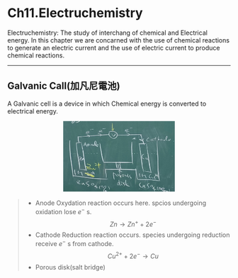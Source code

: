 # Ch11.Electruchemistry

Electruchemistry: The study of interchang of chemical and Electrical energy.
In this chapter we are concarned with the use of chemical reactions to generate an electric current and the use of electric current to produce chemical reactions.

---

## Galvanic Call(加凡尼電池)

A Galvanic cell is a device in which Chemical energy is converted to electrical energy.

<div align=center><img src=Pictrue/IMG_20230104_141155.jpg width=50%></div>

> * Anode
> Oxydation reaction occurs here. spcios undergoing oxidation lose $e^-$ s.
> $$Zn\to Zn^++2e^-$$
> * Cathode
> Reduction reaction occurs. species undergoing reduction receive $e^-$ s from cathode.
> $$Cu^{2+}+2e^- \to Cu$$
> * Porous disk(salt bridge)
> 
